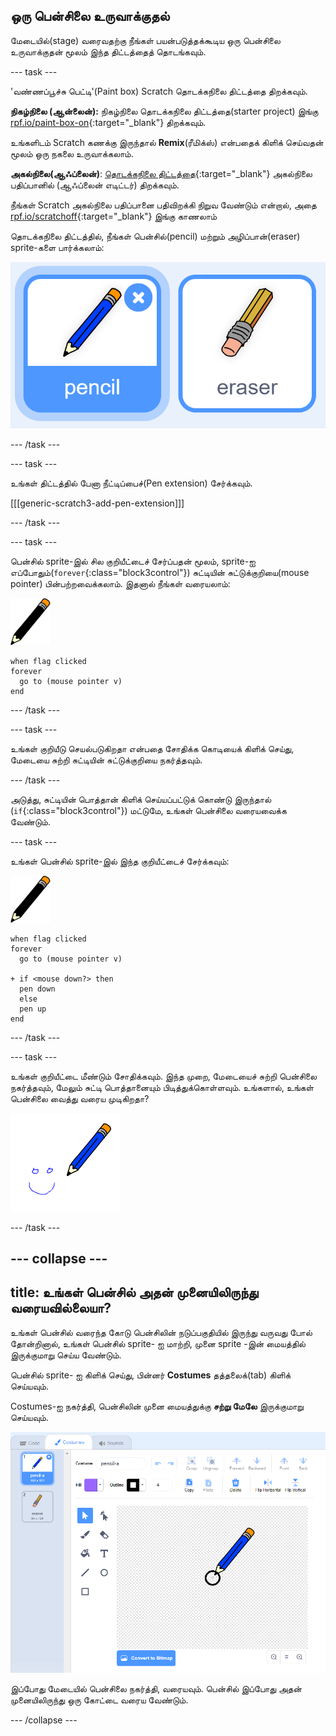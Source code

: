 ## ஒரு பென்சிலை உருவாக்குதல்

மேடையில்(stage) வரைவதற்கு நீங்கள் பயன்படுத்தக்கூடிய ஒரு பென்சிலை உருவாக்குதன் மூலம் இந்த திட்டத்தைத் தொடங்கவும்.

--- task ---

'வண்ணப்பூச்சு பெட்டி'(Paint box) Scratch தொடக்கநிலை திட்டத்தை திறக்கவும்.

**நிகழ்நிலை (ஆன்லைன்):** நிகழ்நிலை தொடக்கநிலை திட்டத்தை(starter project) இங்கு [rpf.io/paint-box-on](https://rpf.io/paint-box-on){:target="_blank"} திறக்கவும்.

உங்களிடம் Scratch கணக்கு இருந்தால் **Remix**(ரீமிக்ஸ்) என்பதைக் கிளிக் செய்வதன் மூலம் ஒரு நகலை உருவாக்கலாம். 

**அகல்நிலை(ஆஃப்லைன்)**: [தொடக்கநிலை திட்டத்தை](https://rpf.io/p/ta-IN/paint-box-go){:target="_blank"} அகல்நிலை பதிப்பானில் (ஆஃப்லைன் எடிட்டர்) திறக்கவும். 

நீங்கள் Scratch அகல்நிலை பதிப்பானை பதிவிறக்கி நிறுவ வேண்டும் என்றால், அதை [rpf.io/scratchoff](https://rpf.io/scratchoff){:target="_blank"} இங்கு காணலாம்

தொடக்கநிலை திட்டத்தில், நீங்கள் பென்சில்(pencil) மற்றும் அழிப்பான்(eraser) sprite-களை பார்க்கலாம்:

![திரைப்பிடிப்பு](images/paint-starter.png)

--- /task ---

--- task ---

உங்கள் திட்டத்தில் பேனா நீட்டிப்பைச்(Pen extension) சேர்க்கவும்.

[[[generic-scratch3-add-pen-extension]]]

--- /task ---

--- task ---

பென்சில் sprite-இல் சில குறியீட்டைச் சேர்ப்பதன் மூலம், sprite-ஐ எப்போதும்(`forever`{:class="block3control"}) சுட்டியின் சுட்டுக்குறியை(mouse pointer) பின்பற்றவைக்கலாம். இதனால் நீங்கள் வரையலாம்:

![பென்சில்](images/pencil.png)

```blocks3
when flag clicked
forever
  go to (mouse pointer v)
end
```

--- /task ---

--- task ---

உங்கள் குறியீடு செயல்படுகிறதா என்பதை சோதிக்க கொடியைக் கிளிக் செய்து, மேடையை சுற்றி சுட்டியின் சுட்டுக்குறியை நகர்த்தவும்.

--- /task ---

அடுத்து, சுட்டியின் பொத்தான் கிளிக் செய்யப்பட்டுக் கொண்டு இருந்தால் (`if`{:class="block3control"}) மட்டுமே, உங்கள் பென்சிலை வரையவைக்க வேண்டும்.

--- task ---

உங்கள் பென்சில் sprite-இல் இந்த குறியீட்டைச் சேர்க்கவும்:

![பென்சில்](images/pencil.png)

```blocks3
when flag clicked
forever
  go to (mouse pointer v)

+ if <mouse down?> then
  pen down
  else
  pen up
end
```

--- /task ---

--- task ---

உங்கள் குறியீட்டை மீண்டும் சோதிக்கவும். இந்த முறை, மேடையைச் சுற்றி பென்சிலை நகர்த்தவும், மேலும் சுட்டி பொத்தானையும் பிடித்துக்கொள்ளவும். உங்களால், உங்கள் பென்சிலை வைத்து வரைய முடிகிறதா?

![திரைப்பிடிப்பு](images/paint-draw.png)

--- /task ---

--- collapse ---
---
title: உங்கள் பென்சில் அதன் முனையிலிருந்து வரையவில்லையா?
---
உங்கள் பென்சில் வரைந்த கோடு பென்சிலின் நடுப்பகுதியில் இருந்து வருவது போல் தோன்றினால், உங்கள் பென்சில் sprite- ஐ மாற்றி, முனை sprite -இன் மையத்தில் இருக்குமாறு செய்ய வேண்டும்.

பென்சில் sprite- ஐ கிளிக் செய்து, பின்னர் **Costumes** தத்தலைக்(tab) கிளிக் செய்யவும்.

Costumes-ஐ நகர்த்தி, பென்சிலின் முனை மையத்துக்கு **சற்று மேலே** இருக்குமாறு செய்யவும்.

![Costume மையம்](images/costume-center-annotated.png)

இப்போது மேடையில் பென்சிலை நகர்த்தி, வரையவும். பென்சில் இப்போது அதன் முனையிலிருந்து ஒரு கோட்டை வரைய வேண்டும்.

--- /collapse ---

